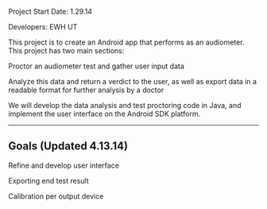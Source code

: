 Project Start Date: 1.29.14

Developers: EWH UT

This project is to create an Android app that performs as an audiometer. This project has two main sections:

Proctor an audiometer test and gather user input data

Analyze this data and return a verdict to the user, as well as export data in a readable format for further analysis by a doctor

We will develop the data analysis and test proctoring code in Java, and implement the user interface on the Android SDK platform.

------------------------------------
Goals (Updated 4.13.14)
------------------------------------

Refine and develop user interface

Exporting end test result 

Calibration per output device
